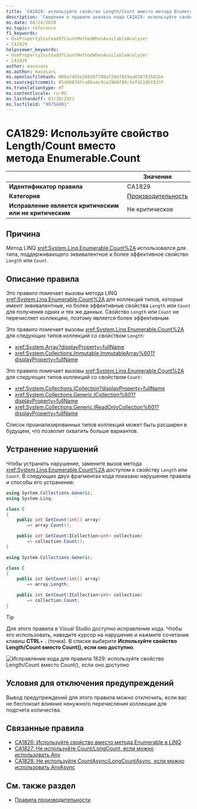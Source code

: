 ```yaml
---
title: 'CA1829: используйте свойство Length/Count вместо метода Enumerable.Count (анализ кода)'
description: 'Сведения о правиле анализа кода CA1829: используйте свойство Length/Count вместо метода Enumerable.Count'
ms.date: 04/24/2020
ms.topic: reference
f1_keywords:
- UsePropertyInsteadOfCountMethodWhenAvailableAnalyzer
- CA1829
helpviewer_keywords:
- UsePropertyInsteadOfCountMethodWhenAvailableAnalyzer
- CA1829
author: mavasani
ms.author: mavasani
ms.openlocfilehash: 008af465e30839ff00af20e7039aa038763502be
ms.sourcegitcommit: 05d0087dfca85aac9ca2960f86c5efd218bf833f
ms.translationtype: HT
ms.contentlocale: ru-RU
ms.lasthandoff: 03/30/2021
ms.locfileid: "99754801"
---
```

# <a name="ca1829-use-lengthcount-property-instead-of-enumerablecount-method"></a>CA1829: Используйте свойство Length/Count вместо метода Enumerable.Count

| | Значение |
|-|-|
| **Идентификатор правила** |CA1829|
| **Категория** |[Производительность](performance-warnings.md)|
| **Исправление является критическим или не критическим** |Не критическое|

## <a name="cause"></a>Причина

Метод LINQ <xref:System.Linq.Enumerable.Count%2A> использовался для типа, поддерживающего эквивалентное и более эффективное свойство `Length` или `Count`.

## <a name="rule-description"></a>Описание правила

Это правило помечает вызовы метода LINQ <xref:System.Linq.Enumerable.Count%2A> для коллекций типов, которые имеют эквивалентные, но более эффективные свойства `Length` или `Count` для получения одних и тех же данных. Свойство `Length` или `Count` не перечисляет коллекцию, поэтому является более эффективным.

Это правило помечает вызовы <xref:System.Linq.Enumerable.Count%2A> для следующих типов коллекций со свойством `Length`:

- <xref:System.Array?displayProperty=fullName>
- <xref:System.Collections.Immutable.ImmutableArray%601?displayProperty=fullName>

Это правило помечает вызовы <xref:System.Linq.Enumerable.Count%2A> для следующих типов коллекций со свойством `Count`:

- <xref:System.Collections.ICollection?displayProperty=fullName>
- <xref:System.Collections.Generic.ICollection%601?displayProperty=fullName>
- <xref:System.Collections.Generic.IReadOnlyCollection%601?displayProperty=fullName>

Список проанализированных типов коллекций может быть расширен в будущем, что позволит охватить больше вариантов.

## <a name="how-to-fix-violations"></a>Устранение нарушений

Чтобы устранить нарушение, замените вызов метода <xref:System.Linq.Enumerable.Count%2A> доступом к свойству `Length` или `Count`. В следующих двух фрагментах кода показано нарушение правила и способы его устранения:

```csharp
using System.Collections.Generic;
using System.Linq;

class C
{
    public int GetCount(int[] array)
        => array.Count();

    public int GetCount(ICollection<int> collection)
        => collection.Count();
}
```

```csharp
using System.Collections.Generic;

class C
{
    public int GetCount(int[] array)
        => array.Length;

    public int GetCount(ICollection<int> collection)
        => collection.Count;
}
```

> [!TIP]
> Для этого правила в Visual Studio доступно исправление кода. Чтобы его использовать, наведите курсор на нарушение и нажмите сочетание клавиш **CTRL**+ **.** (точка). В списке выберите **Используйте свойство Length/Count вместо Count(), если оно доступно**.
>
> ![Исправление кода для правила 1829: используйте свойство Length/Count вместо Count(), если оно доступно](media/ca1829-codefix.png)

## <a name="when-to-suppress-warnings"></a>Условия для отключения предупреждений

Вывод предупреждений для этого правила можно отключить, если вас не беспокоит влияние ненужного перечисления коллекции для подсчета количества.

## <a name="related-rules"></a>Связанные правила

- [CA1826: Используйте свойство вместо метода Enumerable в LINQ](ca1826.md)
- [CA1827: Не используйте Count/LongCount, если можно использовать Any](ca1827.md)
- [CA1828: Не используйте CountAsync/LongCountAsync, если можно использовать AnyAsync](ca1828.md)

## <a name="see-also"></a>См. также раздел

- [Правила производительности](performance-warnings.md)
